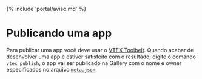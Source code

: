 {% include 'portal/aviso.md' %}

# Publicando uma app

Para publicar uma app vocẽ deve usar o [VTEX Toolbelt](../../referencias/toolbelt.html). Quando acabar de desenvolver uma app e estiver satisfeito com o resultado, digite o comando `vtex publish`, o app vai ser publicado na Gallery com o nome e owner especificados no arquivo [`meta.json`](meta.json.html).
